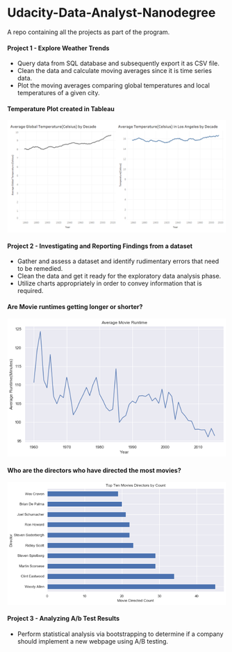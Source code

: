 # Udacity-Data-Analyst-Nanodegree
A repo containing all the projects as part of the program.

#### Project 1 - Explore Weather Trends
- Query data from SQL database and subsequently export it as CSV file.
- Clean the data and calculate moving averages since it is time series data.
- Plot the moving averages comparing global temperatures and local temperatures of a given city.

#### Temperature Plot created in Tableau
![chart](https://github.com/VishnuHSharma/Udacity-Data-Analyst-Nanodegree/blob/master/Weather%20Trends%20Dashboard.png)

#### Project 2 - Investigating and Reporting Findings from a dataset
 - Gather and assess a dataset and identify rudimentary errors that need to be remedied.
 - Clean the data and get it ready for the exploratory data analysis phase.
 - Utilize charts appropriately in order to convey information that is required.

#### Are Movie runtimes getting longer or shorter?
![chart](https://github.com/VishnuHSharma/Udacity-Data-Analyst-Nanodegree/blob/master/Runtime%20chart.png)

#### Who are the directors who have directed the most movies?
![chart](https://github.com/VishnuHSharma/Udacity-Data-Analyst-Nanodegree/blob/master/Movie%20directed%20counts.png)

#### Project 3 - Analyzing A/b Test Results
- Perform statistical analysis via bootstrapping to determine if a company should implement a new webpage using A/B testing.
